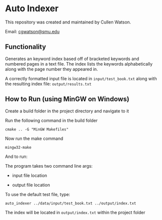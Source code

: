 # Auto Indexer

This repository was created and maintained by Cullen Watson.

Email: cgwatson@smu.edu

## Functionality

Generates an keyword index based off of bracketed keywords and numbered pages in a text file. The index lists the keywords alphabetically along with the page number they appeared in.

A correctly formatted input file is located in ```input/test_book.txt``` along with the resulting index file: ```output/results.txt```

## How to Run (using MinGW on Windows)

Create a build folder in the project directory and navigate to it

Run the following command in the build folder

```cmake .. -G "MinGW Makefiles"```

Now run the make command

```mingw32-make```

And to run:

The program takes two command line args:

* input file location

* output file location

To use the default test file, type:

```auto_indexer ../data/input/test_book.txt ../output/index.txt```

The index will be located in ```output/index.txt``` within the project folder





